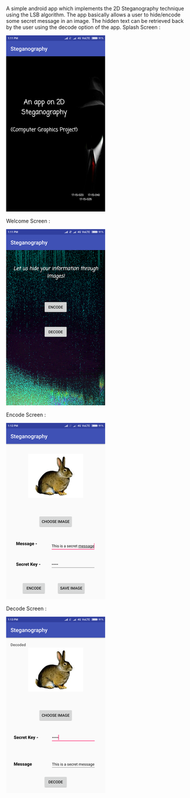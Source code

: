 A simple android app which implements the 2D Steganography technique using the LSB algorithm. The app basically allows a user to hide/encode some secret message in an image. The hidden text can be retrieved back by the user using the decode option of the app. 
Splash Screen :

<img src="https://github.com/GaganJb/Steganography-CG-Project/raw/master/images/oll-2.png?raw=true" style="max-width:100%;">

Welcome Screen :

<img src="https://github.com/GaganJb/Steganography-CG-Project/raw/master/images/screenshot_2019-04-06-13-11-55.png?raw=true" style="max-width:100%;">

Encode Screen :

<img src="https://github.com/GaganJb/Steganography-CG-Project/raw/master/images/ol.png?raw=true" style="max-width:100%;">

Decode Screen :

<img src="https://github.com/GaganJb/Steganography-CG-Project/raw/master/images/screenshot_2019-04-06-13-13-32.png?raw=true" style="max-width:100%;">
